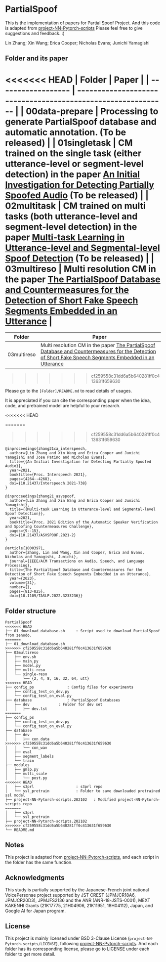 # PartialSpoof 

This is the implementation of papers for Partial Spoof Project. And this code is adapted from [project-NN-Pytorch-scripts](https://github.com/nii-yamagishilab/project-NN-Pytorch-scripts)
Please feel free to give suggestions and feedback. :)

Lin Zhang; Xin Wang; Erica Cooper; Nicholas Evans; Junichi Yamagishi



## Folder and its paper

<<<<<<< HEAD
| Folder             | Paper                                                        |
| ------------------ | ------------------------------------------------------------ |
| 00data-prepare     | Processing to generate PartialSpoof database and automatic annotation. (To be released) |
| 01singletask  | CM trained on the single task (either utterance-level or segment-level detection) in the paper [An Initial Investigation for Detecting Partially Spoofed Audio](https://nii-yamagishilab.github.io/publication/zhang-21-ca-interspeech/) (To be released) |
| 02multitask | CM trained on multi tasks (both utterance-level and segment-level detection) in the paper [Multi-task Learning in Utterance-level and Segmental-level Spoof Detection](https://nii-yamagishilab.github.io/publication/zhang-21-asvspoof/) (To be released) |
| 03multireso        | Multi resolution CM in the paper [The PartialSpoof Database and Countermeasures for the Detection of Short Fake Speech Segments Embedded in an Utterance](https://ieeexplore.ieee.org/document/10003971) |
=======
| Folder      | Paper                                                        |
| ----------- | ------------------------------------------------------------ |
| 03multireso | Multi resolution CM in the paper [The PartialSpoof Database and Countermeasures for the Detection of Short Fake Speech Segments Embedded in an Utterance](https://ieeexplore.ieee.org/document/10003971) |
>>>>>>> cf259558c31dd6a5b640281ff0c413631f659630



Please go to the `[Folder]/README.md` to read details of usages.

It is appreciated if you can cite the corresponding paper when the idea, code, and pretrained model are helpful to your research.



<<<<<<< HEAD

=======
>>>>>>> cf259558c31dd6a5b640281ff0c413631f659630
```
@inproceedings{zhang21ca_interspeech,
  author={Lin Zhang and Xin Wang and Erica Cooper and Junichi Yamagishi and Jose Patino and Nicholas Evans},
  title={{An Initial Investigation for Detecting Partially Spoofed Audio}},
  year=2021,
  booktitle={Proc. Interspeech 2021},
  pages={4264--4268},
  doi={10.21437/Interspeech.2021-738}
}

```

```
@inproceedings{zhang21_asvspoof,
  author={Lin Zhang and Xin Wang and Erica Cooper and Junichi Yamagishi},
  title={{Multi-task Learning in Utterance-level and Segmental-level Spoof Detection}},
  year=2021,
  booktitle={Proc. 2021 Edition of the Automatic Speaker Verification and Spoofing Countermeasures Challenge},
  pages={9--15},
  doi={10.21437/ASVSPOOF.2021-2}
}
```

```
@article{10003971,
  author={Zhang, Lin and Wang, Xin and Cooper, Erica and Evans, Nicholas and Yamagishi, Junichi},
  journal={IEEE/ACM Transactions on Audio, Speech, and Language Processing}, 
  title={The PartialSpoof Database and Countermeasures for the Detection of Short Fake Speech Segments Embedded in an Utterance}, 
  year={2023},
  volume={31},
  number={},
  pages={813-825},
  doi={10.1109/TASLP.2022.3233236}}
```



## Folder structure

```
PartialSpoof
<<<<<<< HEAD
├── 01_download_database.sh		: Script used to download PartialSpoof from zenodo.
=======
├── 01_download_database.sh
>>>>>>> cf259558c31dd6a5b640281ff0c413631f659630
├── 03multireso
│   ├── env.sh
│   ├── main.py
│   ├── model.py
│   ├── multi-reso
│   └── single-reso
│       └── {2, 4, 8, 16, 32, 64, utt}
<<<<<<< HEAD
├── config_ps				: Config files for experiments
│   ├── config_test_on_dev.py
│   └── config_test_on_eval.py
├── database				: PartialSpoof Databases
│   ├── dev				: Folder for dev set
│   │   ├── dev.lst
=======
├── config_ps
│   ├── config_test_on_dev.py
│   └── config_test_on_eval.py
├── database
│   ├── dev
│   │   ├── con_data
>>>>>>> cf259558c31dd6a5b640281ff0c413631f659630
│   │   └── con_wav
│   ├── eval
│   ├── segment_labels
│   └── train
├── modules
│   ├── gmlp.py
│   ├── multi_scale
│   │   └── post.py
<<<<<<< HEAD
│   ├── s3prl  	     			: s3prl repo 
│   └── ssl_pretrain 			: Folder to save downloaded pretrained ssl model
├── project-NN-Pytorch-scripts.202102	: Modified project-NN-Pytorch-scripts repo
=======
│   ├── s3prl 
│   └── ssl_pretrain 
├── project-NN-Pytorch-scripts.202102
>>>>>>> cf259558c31dd6a5b640281ff0c413631f659630
└── README.md
```



## Notes

This project is adapted from [project-NN-Pytorch-scripts](https://github.com/nii-yamagishilab/project-NN-Pytorch-scripts), and each script in the folder has the same function.



## Acknowledgments

This study is partially supported by the Japanese-French joint national VoicePersonae project supported by JST CREST (JPMJCR18A6, JPMJCR20D3), JPMJFS2136 and the ANR (ANR-18-JSTS-0001), MEXT KAKENHI Grants (21K17775, 21H04906, 21K11951, 18H04112), Japan, and Google AI for Japan program.




## License

This project is mainly licensed under BSD 3-Clause License (`project-NN-Pytorch-scripts/LICENSE`), following  [project-NN-Pytorch-scripts](https://github.com/nii-yamagishilab/project-NN-Pytorch-scripts). And each folder has its corresponding license, please go to LICENSE under each folder to get more detail. 
